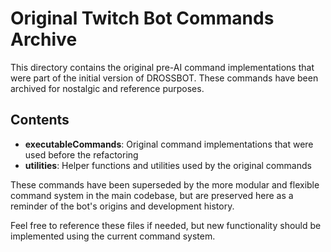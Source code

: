 # Original Twitch Bot Commands Archive

This directory contains the original pre-AI command implementations that were part of the initial version of DROSSBOT. These commands have been archived for nostalgic and reference purposes.

## Contents

- **executableCommands**: Original command implementations that were used before the refactoring
- **utilities**: Helper functions and utilities used by the original commands

These commands have been superseded by the more modular and flexible command system in the main codebase, but are preserved here as a reminder of the bot's origins and development history.

Feel free to reference these files if needed, but new functionality should be implemented using the current command system.

